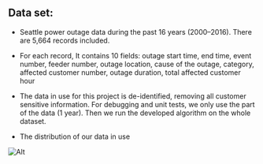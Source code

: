 ## Data set: 

* Seattle power outage data during the past 16 years (2000–2016). There are 5,664 records included. 

* For each record, It contains 10 fields: outage start time, end time, event number, feeder number, outage location, cause of the outage, category, affected customer number, outage duration, total affected customer hour

* The data in use for this project is de-identified, removing all customer sensitive information. For debugging and unit tests, we only use the part of the data (1 year). Then we run the developed algorithm on the whole dataset.

* The distribution of our data in use 

![Alt](https://github.com/rkastilani/PowerOutagePredictor/blob/master/Graphs/classDistribution.png)

